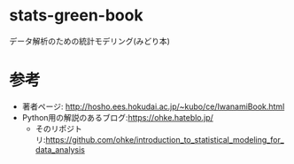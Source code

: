 # stats-green-book
データ解析のための統計モデリング(みどり本)

# 参考
- 著者ページ: http://hosho.ees.hokudai.ac.jp/~kubo/ce/IwanamiBook.html
- Python用の解説のあるブログ:https://ohke.hateblo.jp/
  - そのリポジトリ:https://github.com/ohke/introduction_to_statistical_modeling_for_data_analysis
